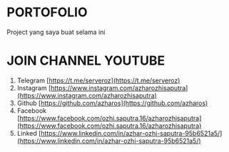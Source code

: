 # PORTOFOLIO
Project yang saya buat selama ini

# JOIN CHANNEL YOUTUBE
1. Telegram [https://t.me/serveroz](https://t.me/serveroz)
2. Instagram [https://www.instagram.com/azharozhisaputra](https://www.instagram.com/azharozhisaputra)
3. Github [https://github.com/azharos](https://github.com/azharos)
4. Facebook [https://www.facebook.com/ozhi.saputra.16/azharozhisaputra](https://www.facebook.com/ozhi.saputra.16/azharozhisaputra)
5. Linked [https://www.linkedin.com/in/azhar-ozhi-saputra-95b6521a5/](https://www.linkedin.com/in/azhar-ozhi-saputra-95b6521a5/)
